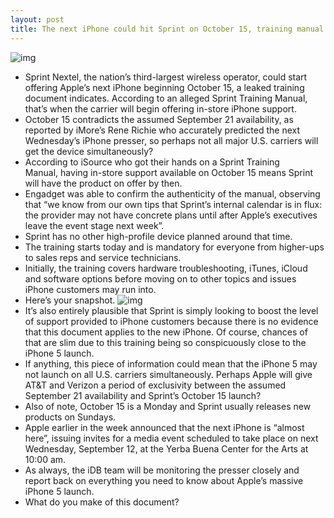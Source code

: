 ```yaml
---
layout: post
title: The next iPhone could hit Sprint on October 15, training manual indicates
---
```

![img](http://media.idownloadblog.com/wp-content/uploads/2011/11/sprint-iphone.jpg)
* Sprint Nextel, the nation’s third-largest wireless operator, could start offering Apple’s next iPhone beginning October 15, a leaked training document indicates. According to an alleged Sprint Training Manual, that’s when the carrier will begin offering in-store iPhone support.
* October 15 contradicts the assumed September 21 availability, as reported by iMore’s Rene Richie who accurately predicted the next Wednesday’s iPhone presser, so perhaps not all major U.S. carriers will get the device simultaneously?
* According to iSource who got their hands on a Sprint Training Manual, having in-store support available on October 15 means Sprint will have the product on offer by then.
* Engadget was able to confirm the authenticity of the manual, observing that “we know from our own tips that Sprint’s internal calendar is in flux: the provider may not have concrete plans until after Apple’s executives leave the event stage next week”.
* Sprint has no other high-profile device planned around that time.
* The training starts today and is mandatory for everyone from higher-ups to sales reps and service technicians.
* Initially, the training covers hardware troubleshooting, iTunes, iCloud and software options before moving on to other topics and issues iPhone customers may run into.
* Here’s your snapshot.
![img](http://media.idownloadblog.com/wp-content/uploads/2012/09/Sprint-Training-Manual-iPhone-5-iSource.png)
* It’s also entirely plausible that Sprint is simply looking to boost the level of support provided to iPhone customers because there is no evidence that this document applies to the new iPhone. Of course, chances of that are slim due to this training being so conspicuously close to the iPhone 5 launch.
* If anything, this piece of information could mean that the iPhone 5 may not launch on all U.S. carriers simultaneously. Perhaps Apple will give AT&T and Verizon a period of exclusivity between the assumed September 21 availability and Sprint’s October 15 launch?
* Also of note, October 15 is a Monday and Sprint usually releases new products on Sundays.
* Apple earlier in the week announced that the next iPhone is “almost here”, issuing invites for a media event scheduled to take place on next Wednesday, September 12, at the Yerba Buena Center for the Arts at 10:00 am.
* As always, the iDB team will be monitoring the presser closely and report back on everything you need to know about Apple’s massive iPhone 5 launch.
* What do you make of this document?

